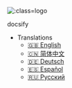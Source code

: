 <!-- Logo -->
![](https://docsify.js.org/_media/icon.svg ':class=logo')

<!-- Title -->
docsify

- Translations
  - [:uk: English](/)
  - [:cn: 简体中文](/zh-cn/)
  - [:de: Deutsch](/de-de/)
  - [:es: Español](/es/)
  - [:ru: Русский](/ru-ru/)